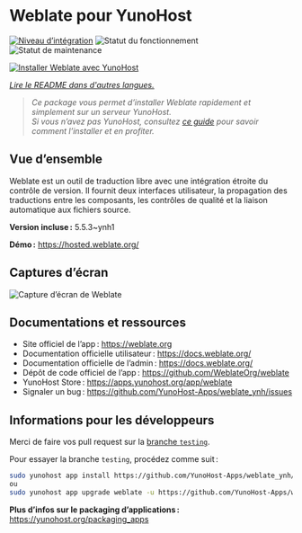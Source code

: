 <!--
Nota bene : ce README est automatiquement généré par <https://github.com/YunoHost/apps/tree/master/tools/readme_generator>
Il NE doit PAS être modifié à la main.
-->

# Weblate pour YunoHost

[![Niveau d’intégration](https://dash.yunohost.org/integration/weblate.svg)](https://dash.yunohost.org/appci/app/weblate) ![Statut du fonctionnement](https://ci-apps.yunohost.org/ci/badges/weblate.status.svg) ![Statut de maintenance](https://ci-apps.yunohost.org/ci/badges/weblate.maintain.svg)

[![Installer Weblate avec YunoHost](https://install-app.yunohost.org/install-with-yunohost.svg)](https://install-app.yunohost.org/?app=weblate)

*[Lire le README dans d'autres langues.](./ALL_README.md)*

> *Ce package vous permet d’installer Weblate rapidement et simplement sur un serveur YunoHost.*  
> *Si vous n’avez pas YunoHost, consultez [ce guide](https://yunohost.org/install) pour savoir comment l’installer et en profiter.*

## Vue d’ensemble

Weblate est un outil de traduction libre avec une intégration étroite du contrôle de version. Il fournit deux interfaces utilisateur, la propagation des traductions entre les composants, les contrôles de qualité et la liaison automatique aux fichiers source. 

**Version incluse :** 5.5.3~ynh1

**Démo :** <https://hosted.weblate.org/>

## Captures d’écran

![Capture d’écran de Weblate](./doc/screenshots/BigScreenshot.png)

## Documentations et ressources

- Site officiel de l’app : <https://weblate.org>
- Documentation officielle utilisateur : <https://docs.weblate.org/>
- Documentation officielle de l’admin : <https://docs.weblate.org/>
- Dépôt de code officiel de l’app : <https://github.com/WeblateOrg/weblate>
- YunoHost Store : <https://apps.yunohost.org/app/weblate>
- Signaler un bug : <https://github.com/YunoHost-Apps/weblate_ynh/issues>

## Informations pour les développeurs

Merci de faire vos pull request sur la [branche `testing`](https://github.com/YunoHost-Apps/weblate_ynh/tree/testing).

Pour essayer la branche `testing`, procédez comme suit :

```bash
sudo yunohost app install https://github.com/YunoHost-Apps/weblate_ynh/tree/testing --debug
ou
sudo yunohost app upgrade weblate -u https://github.com/YunoHost-Apps/weblate_ynh/tree/testing --debug
```

**Plus d’infos sur le packaging d’applications :** <https://yunohost.org/packaging_apps>
